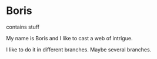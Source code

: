 # Boris
contains stuff

My name is Boris and I like to cast a web of intrigue.

I like to do it in different branches. Maybe several branches.

